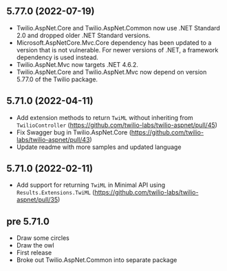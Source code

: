 ## 5.77.0 (2022-07-19)
- Twilio.AspNet.Core and Twilio.AspNet.Common now use .NET Standard 2.0 and dropped older .NET Standard versions.
- Microsoft.AspNetCore.Mvc.Core dependency has been updated to a version that is not vulnerable. For newer versions of .NET, a framework dependency is used instead.
- Twilio.AspNet.Mvc now targets .NET 4.6.2.
- Twilio.AspNet.Core and Twilio.AspNet.Mvc now depend on version 5.77.0 of the Twilio package.

## 5.71.0 (2022-04-11)
- Add extension methods to return `TwiML` without inheriting from `TwilioController` (https://github.com/twilio-labs/twilio-aspnet/pull/45)
- Fix Swagger bug in Twilio.AspNet.Core (https://github.com/twilio-labs/twilio-aspnet/pull/43)
- Update readme with more samples and updated language

## 5.71.0 (2022-02-11)
- Add support for returning `TwiML` in Minimal API using `Results.Extensions.TwiML` (https://github.com/twilio-labs/twilio-aspnet/pull/35)

## pre 5.71.0
- Draw some circles
- Draw the owl
- First release
- Broke out Twilio.AspNet.Common into separate package